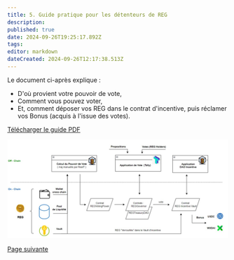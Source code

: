 ```yaml
---
title: 5. Guide pratique pour les détenteurs de REG
description: 
published: true
date: 2024-09-26T19:25:17.892Z
tags: 
editor: markdown
dateCreated: 2024-09-26T12:17:38.513Z
---
```


Le document ci-après explique :

- D'où provient votre pouvoir de vote,
- Comment vous pouvez voter,
- Et, comment déposer vos REG dans le contrat d'incentive, puis réclamer vos Bonus (acquis à l'issue des votes).

[Télécharger le guide PDF](/fr/documents/tuto_gov_v1_1.0.pdf)

![](/fr/assets/img/schema_dao_v1.jpg)

[Page suivante](/fr/DAO/Perspectives)
